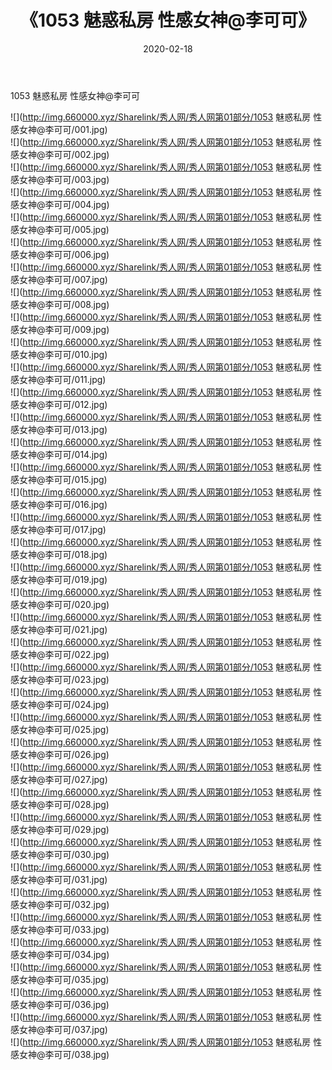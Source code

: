 ﻿---
layout: post
title:  《1053 魅惑私房 性感女神@李可可》
date:   2020-02-18
img: http://img.660000.xyz/Sharelink/秀人网/秀人网第01部分/1053 魅惑私房 性感女神@李可可/000.jpg
categories: [美女, 清纯, 唯美]
---

1053 魅惑私房 性感女神@李可可

  ![](http://img.660000.xyz/Sharelink/秀人网/秀人网第01部分/1053 魅惑私房 性感女神@李可可/001.jpg) <br> ![](http://img.660000.xyz/Sharelink/秀人网/秀人网第01部分/1053 魅惑私房 性感女神@李可可/002.jpg) <br> ![](http://img.660000.xyz/Sharelink/秀人网/秀人网第01部分/1053 魅惑私房 性感女神@李可可/003.jpg) <br> ![](http://img.660000.xyz/Sharelink/秀人网/秀人网第01部分/1053 魅惑私房 性感女神@李可可/004.jpg) <br> ![](http://img.660000.xyz/Sharelink/秀人网/秀人网第01部分/1053 魅惑私房 性感女神@李可可/005.jpg) <br> ![](http://img.660000.xyz/Sharelink/秀人网/秀人网第01部分/1053 魅惑私房 性感女神@李可可/006.jpg) <br> ![](http://img.660000.xyz/Sharelink/秀人网/秀人网第01部分/1053 魅惑私房 性感女神@李可可/007.jpg) <br> ![](http://img.660000.xyz/Sharelink/秀人网/秀人网第01部分/1053 魅惑私房 性感女神@李可可/008.jpg) <br> ![](http://img.660000.xyz/Sharelink/秀人网/秀人网第01部分/1053 魅惑私房 性感女神@李可可/009.jpg) <br> ![](http://img.660000.xyz/Sharelink/秀人网/秀人网第01部分/1053 魅惑私房 性感女神@李可可/010.jpg) <br> ![](http://img.660000.xyz/Sharelink/秀人网/秀人网第01部分/1053 魅惑私房 性感女神@李可可/011.jpg) <br> ![](http://img.660000.xyz/Sharelink/秀人网/秀人网第01部分/1053 魅惑私房 性感女神@李可可/012.jpg) <br> ![](http://img.660000.xyz/Sharelink/秀人网/秀人网第01部分/1053 魅惑私房 性感女神@李可可/013.jpg) <br> ![](http://img.660000.xyz/Sharelink/秀人网/秀人网第01部分/1053 魅惑私房 性感女神@李可可/014.jpg) <br> ![](http://img.660000.xyz/Sharelink/秀人网/秀人网第01部分/1053 魅惑私房 性感女神@李可可/015.jpg) <br> ![](http://img.660000.xyz/Sharelink/秀人网/秀人网第01部分/1053 魅惑私房 性感女神@李可可/016.jpg) <br> ![](http://img.660000.xyz/Sharelink/秀人网/秀人网第01部分/1053 魅惑私房 性感女神@李可可/017.jpg) <br> ![](http://img.660000.xyz/Sharelink/秀人网/秀人网第01部分/1053 魅惑私房 性感女神@李可可/018.jpg) <br> ![](http://img.660000.xyz/Sharelink/秀人网/秀人网第01部分/1053 魅惑私房 性感女神@李可可/019.jpg) <br> ![](http://img.660000.xyz/Sharelink/秀人网/秀人网第01部分/1053 魅惑私房 性感女神@李可可/020.jpg) <br> ![](http://img.660000.xyz/Sharelink/秀人网/秀人网第01部分/1053 魅惑私房 性感女神@李可可/021.jpg) <br> ![](http://img.660000.xyz/Sharelink/秀人网/秀人网第01部分/1053 魅惑私房 性感女神@李可可/022.jpg) <br> ![](http://img.660000.xyz/Sharelink/秀人网/秀人网第01部分/1053 魅惑私房 性感女神@李可可/023.jpg) <br> ![](http://img.660000.xyz/Sharelink/秀人网/秀人网第01部分/1053 魅惑私房 性感女神@李可可/024.jpg) <br> ![](http://img.660000.xyz/Sharelink/秀人网/秀人网第01部分/1053 魅惑私房 性感女神@李可可/025.jpg) <br> ![](http://img.660000.xyz/Sharelink/秀人网/秀人网第01部分/1053 魅惑私房 性感女神@李可可/026.jpg) <br> ![](http://img.660000.xyz/Sharelink/秀人网/秀人网第01部分/1053 魅惑私房 性感女神@李可可/027.jpg) <br> ![](http://img.660000.xyz/Sharelink/秀人网/秀人网第01部分/1053 魅惑私房 性感女神@李可可/028.jpg) <br> ![](http://img.660000.xyz/Sharelink/秀人网/秀人网第01部分/1053 魅惑私房 性感女神@李可可/029.jpg) <br> ![](http://img.660000.xyz/Sharelink/秀人网/秀人网第01部分/1053 魅惑私房 性感女神@李可可/030.jpg) <br> ![](http://img.660000.xyz/Sharelink/秀人网/秀人网第01部分/1053 魅惑私房 性感女神@李可可/031.jpg) <br> ![](http://img.660000.xyz/Sharelink/秀人网/秀人网第01部分/1053 魅惑私房 性感女神@李可可/032.jpg) <br> ![](http://img.660000.xyz/Sharelink/秀人网/秀人网第01部分/1053 魅惑私房 性感女神@李可可/033.jpg) <br> ![](http://img.660000.xyz/Sharelink/秀人网/秀人网第01部分/1053 魅惑私房 性感女神@李可可/034.jpg) <br> ![](http://img.660000.xyz/Sharelink/秀人网/秀人网第01部分/1053 魅惑私房 性感女神@李可可/035.jpg) <br> ![](http://img.660000.xyz/Sharelink/秀人网/秀人网第01部分/1053 魅惑私房 性感女神@李可可/036.jpg) <br> ![](http://img.660000.xyz/Sharelink/秀人网/秀人网第01部分/1053 魅惑私房 性感女神@李可可/037.jpg) <br> ![](http://img.660000.xyz/Sharelink/秀人网/秀人网第01部分/1053 魅惑私房 性感女神@李可可/038.jpg) <br>